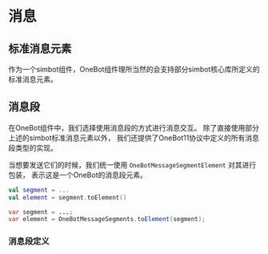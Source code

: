 # 消息

## 标准消息元素

作为一个simbot组件，OneBot组件理所当然的会支持部分simbot核心库所定义的标准消息元素。

<deflist>
<def title="Text"></def>
<def title="At"></def>
<def title="Face"></def>
<def title="Image"></def>
</deflist>

## 消息段

在OneBot组件中，我们选择使用消息段的方式进行消息交互。
除了直接使用部分上述的simbot标准消息元素以外，
我们还提供了OneBot11协议中定义的所有消息段类型的实现。

当想要发送它们的时候，我们统一使用 `OneBotMessageSegmentElement` 对其进行包装，
表示这是一个OneBot的消息段元素。

<tabs group="code">
<tab title="Kotlin" group-key="Kotlin">

```Kotlin
val segment = ...
val element = segment.toElement()
```

</tab>
<tab title="Java" group-key="Java">

```Java
var segment = ...;
var element = OneBotMessageSegments.toElement(segment);
```

</tab>
</tabs>


### 消息段定义

<deflist>
<def id="OneBotAnonymous" title="OneBotAnonymous">

</def>
<def id="OneBotAt" title="OneBotAt">

</def>
<def id="OneBotContact" title="OneBotContact">

</def>
<def id="OneBotDice" title="OneBotDice">

</def>
<def id="OneBotFace" title="OneBotFace">

</def>
<def id="OneBotForward" title="OneBotForward.kt">

</def>
<def id="OneBotImage" title="OneBotImage">

</def>
<def id="OneBotJson" title="OneBotJson">

</def>
<def id="OneBotLocation" title="OneBotLocation">

</def>
<def id="OneBotMusic" title="OneBotMusic">

</def>
<def id="OneBotPoke" title="OneBotPoke">

</def>
<def id="OneBotRecord" title="OneBotRecord">

</def>
<def id="OneBotReply" title="OneBotReply">

</def>
<def id="OneBotRps" title="OneBotRps">

</def>
<def id="OneBotShake" title="OneBotShake">

</def>
<def id="OneBotShare" title="OneBotShare">

</def>
<def id="OneBotText" title="OneBotText">

</def>
<def id="OneBotVideo" title="OneBotVideo">

</def>
<def id="OneBotXml" title="OneBotXml">

</def>
</deflist>

